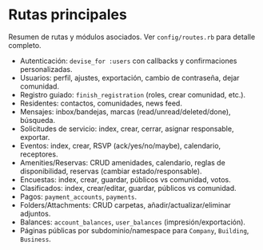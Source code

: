 # Rutas principales

Resumen de rutas y módulos asociados. Ver `config/routes.rb` para detalle completo.

- Autenticación: `devise_for :users` con callbacks y confirmaciones personalizadas.
- Usuarios: perfil, ajustes, exportación, cambio de contraseña, dejar comunidad.
- Registro guiado: `finish_registration` (roles, crear comunidad, etc.).
- Residentes: contactos, comunidades, news feed.
- Mensajes: inbox/bandejas, marcas (read/unread/deleted/done), búsqueda.
- Solicitudes de servicio: index, crear, cerrar, asignar responsable, exportar.
- Eventos: index, crear, RSVP (ack/yes/no/maybe), calendario, receptores.
- Amenities/Reservas: CRUD amenidades, calendario, reglas de disponibilidad, reservas (cambiar estado/responsable).
- Encuestas: index, crear, guardar, públicos vs comunidad, votos.
- Clasificados: index, crear/editar, guardar, públicos vs comunidad.
- Pagos: `payment_accounts`, `payments`.
- Folders/Attachments: CRUD carpetas, añadir/actualizar/eliminar adjuntos.
- Balances: `account_balances`, `user_balances` (impresión/exportación).
- Páginas públicas por subdominio/namespace para `Company`, `Building`, `Business`.
